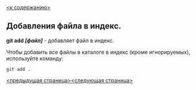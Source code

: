 [<к содержанию>](./readme.md)

## Добавления файла в индекс.

**git add *[файл]*** - добавляет файл в индекс.

Чтобы добавить все файлы в каталоге в индекс (кроме игнорируемых), 
используйте команду:

```bash=
git add .
```

[<предыдущая страница>](./init.md)[<следующая страница>](./status.md)